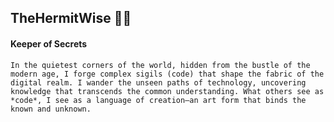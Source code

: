 ## TheHermitWise 🧙‍♂️

<!--
**TheHermitWise/TheHermitWise** is a ✨ _special_ ✨ repository because its `README.md` (this file) appears on your GitHub profile.

Here are some ideas to get you started:

- 🔭 I’m currently working on ...
- 🌱 I’m currently learning ...
- 👯 I’m looking to collaborate on ...
- 🤔 I’m looking for help with ...
- 💬 Ask me about ...
- 📫 How to reach me: ...
- 😄 Pronouns: ...
- ⚡ Fun fact: ...
-->

#### Keeper of Secrets
`In the quietest corners of the world, hidden from the bustle of the modern age, I forge complex sigils (code) that shape the fabric of the digital realm. I wander the unseen paths of technology, uncovering knowledge that transcends the common understanding. What others see as *code*, I see as a language of creation—an art form that binds the known and unknown.`



